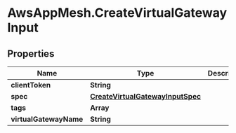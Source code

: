 # AwsAppMesh.CreateVirtualGatewayInput

## Properties

Name | Type | Description | Notes
------------ | ------------- | ------------- | -------------
**clientToken** | **String** |  | [optional] 
**spec** | [**CreateVirtualGatewayInputSpec**](CreateVirtualGatewayInputSpec.md) |  | 
**tags** | **Array** |  | [optional] 
**virtualGatewayName** | **String** |  | 


